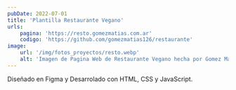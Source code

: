 ```yaml
---
pubDate: 2022-07-01
title: 'Plantilla Restaurante Vegano'
urls: 
    pagina: 'https://resto.gomezmatias.com.ar'
    codigo: 'https://github.com/gomezmatias126/restaurante'
image:
    url: '/img/fotos_proyectos/resto.webp'
    alt: 'Imagen de Pagina Web de Restaurante Vegano hecha por Gomez Matias'
---
```

Diseñado en Figma y Desarrolado con HTML, CSS y JavaScript.